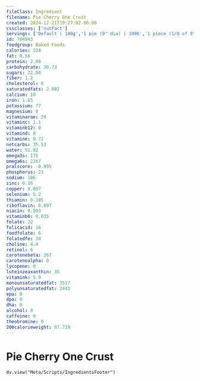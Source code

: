 ```yaml
---
fileClass: Ingredient
filename: Pie Cherry One Crust
created: 2024-12-21T19:27:02-06:00
cssclasses: ['nutFact']
servings: ['Default | 100g','1 pie (9" dia) | 1096','1 piece (1/8 of 9" dia) | 137','1 surface inch | 17']
id: 784943
foodgroup: Baked Foods
calories: 228
fat: 8.56
protein: 2.08
carbohydrate: 36.73
sugars: 22.08
fiber: 1.2
cholesterol: 0
saturatedfats: 2.082
calcium: 10
iron: 1.65
potassium: 77
magnesium: 8
vitaminarae: 29
vitaminc: 1.1
vitaminb12: 0
vitamind: 0
vitamine: 0.71
netcarbs: 35.53
water: 51.92
omega3s: 175
omega6s: 2267
pralscore: -0.095
phosphorus: 23
sodium: 186
zinc: 0.16
copper: 0.067
selenium: 5.2
thiamin: 0.105
riboflavin: 0.097
niacin: 0.903
vitaminb6: 0.035
folate: 22
folicacid: 16
foodfolate: 6
folatedfe: 34
choline: 4.4
retinol: 6
carotenebeta: 267
carotenealpha: 0
lycopene: 0
luteinzeaxanthin: 35
vitamink: 5.9
monounsaturatedfat: 3517
polyunsaturatedfat: 2442
epa: 0
dpa: 0
dha: 0
alcohol: 0
caffeine: 0
theobromine: 0
200calorieweight: 87.719
---
```


# Pie Cherry One Crust

```dataviewjs
dv.view("Meta/Scripts/IngredientsFooter")
```